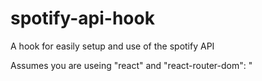 # spotify-api-hook

A hook for easily setup and use of the spotify API

Assumes you are useing "react" and "react-router-dom": "
